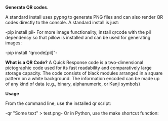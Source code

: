 **Generate QR codes**.


A standard install uses pypng to generate PNG files and can also render QR codes directly to the console. A standard install is just:

-pip install pil-
For more image functionality, install qrcode with the pil dependency so that pillow is installed and can be used for generating images:

-pip install "qrcode[pil]"-

**What is a QR Code?**
A Quick Response code is a two-dimensional pictographic code used for its fast readability and comparatively large storage capacity. The code consists of black modules arranged in a square pattern on a white background. The information encoded can be made up of any kind of data (e.g., binary, alphanumeric, or Kanji symbols)

**Usage**

From the command line, use the installed qr script:

-qr "Some text" > test.png-
Or in Python, use the make shortcut function:
